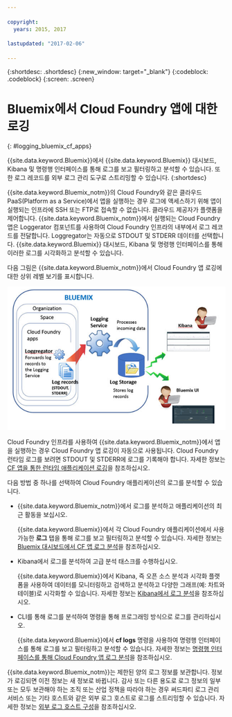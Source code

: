 ```yaml
---

copyright:
  years: 2015, 2017

lastupdated: "2017-02-06"

---
```



{:shortdesc: .shortdesc}
{:new_window: target="_blank"}
{:codeblock: .codeblock}
{:screen: .screen}

# Bluemix에서 Cloud Foundry 앱에 대한 로깅
{: #logging_bluemix_cf_apps}

{{site.data.keyword.Bluemix}}에서 {{site.data.keyword.Bluemix}} 대시보드, Kibana 및 명령행 인터페이스를 통해 로그를 보고 필터링하고 분석할 수 있습니다. 또한 로그 레코드를 외부 로그 관리 도구로 스트리밍할 수 있습니다.
{:shortdesc}

{{site.data.keyword.Bluemix_notm}}의 Cloud Foundry와 같은 클라우드 PaaS(Platform as a Service)에서 앱을 실행하는 경우 로그에 액세스하기 위해 앱이 실행되는 인프라에 SSH 또는 FTP로 접속할 수 없습니다. 클라우드 제공자가 플랫폼을 제어합니다. {{site.data.keyword.Bluemix_notm}}에서 실행되는 Cloud Foundry 앱은 Loggerator 컴포넌트를 사용하여 Cloud Foundry 인프라의 내부에서 로그 레코드를 전달합니다. Loggregator는 자동으로 STDOUT 및 STDERR 데이터를 선택합니다. {{site.data.keyword.Bluemix}} 대시보드, Kibana 및 명령행 인터페이스를 통해 이러한 로그를 시각화하고 분석할 수 있습니다.

다음 그림은 {{site.data.keyword.Bluemix_notm}}에서 Cloud Foundry 앱 로깅에 대한 상위 레벨 보기를 표시합니다.

![CF 앱에 대한 상위 레벨 컴포넌트 개요](images/logging_cf_apps_ov.jpg)
 
Cloud Foundry 인프라를 사용하여 {{site.data.keyword.Bluemix_notm}}에서 앱을 실행하는 경우 Cloud Foundry 앱 로깅이 자동으로 사용됩니다. Cloud Foundry 런타임 로그를 보려면 STDOUT 및 STDERR에 로그를 기록해야 합니다. 자세한 정보는 [CF 앱을 통한 런타임 애플리케이션 로깅](cfapps/logging_writing_to_log_from_cf_app.html#logging_writing_to_log_from_cf_app)을 참조하십시오.

다음 방법 중 하나를 선택하여 Cloud Foundry 애플리케이션의 로그를 분석할 수 있습니다.

* {{site.data.keyword.Bluemix_notm}}에서 로그를 분석하고 애플리케이션의 최근 활동을 보십시오.
    
    {{site.data.keyword.Bluemix}}에서 각 Cloud Foundry 애플리케이션에서 사용 가능한 **로그** 탭을 통해 로그를 보고 필터링하고 분석할 수 있습니다. 자세한 정보는 [Bluemix 대시보드에서 CF 앱 로그 분석](logging_view_dashboard.html#analyzing_logs_bmx_ui)을 참조하십시오.
    
* Kibana에서 로그를 분석하여 고급 분석 태스크를 수행하십시오.
    
    {{site.data.keyword.Bluemix}}에서 Kibana, 즉 오픈 소스 분석과 시각화 플랫폼을 사용하여 데이터를 모니터링하고 검색하고 분석하고 다양한 그래프(예: 차트와 테이블)로 시각화할 수 있습니다. 자세한 정보는 [Kibana에서 로그 분석](logging_view_kibana3.html#analyzing_logs_Kibana)을 참조하십시오.

* CLI를 통해 로그를 분석하여 명령을 통해 프로그래밍 방식으로 로그를 관리하십시오.
    
    {{site.data.keyword.Bluemix}}에서 **cf logs** 명령을 사용하여 명령행 인터페이스를 통해 로그를 보고 필터링하고 분석할 수 있습니다. 자세한 정보는 [명령행 인터페이스를 통해 Cloud Foundry 앱 로그 분석](logging_view_cli.html#analyzing_logs_cli)을 참조하십시오.

{{site.data.keyword.Bluemix_notm}}는 제한된 양의 로그 정보를 보관합니다. 정보가 로깅되면 이전 정보는 새 정보로 바뀝니다. 감사 또는 다른 용도로 로그 정보의 일부 또는 모두 보관해야 하는 조직 또는 산업 정책을 따라야 하는 경우 써드파티 로그 관리 서비스 또는 기타 호스트와 같은 외부 로그 호스트로 로그를 스트리밍할 수 있습니다. 자세한 정보는 [외부 로그 호스트 구성](logging_view_external.html#viewing_logs_external)을 참조하십시오.



